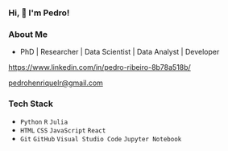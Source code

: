 ### Hi, 👋 I'm Pedro!

<!--
**PeterRibs/PeterRibs** is a ✨ _special_ ✨ repository because its `README.md` (this file) appears on your GitHub profile.

Here are some ideas to get you started:

- 🔭 I’m currently working on ...
- 🌱 I’m currently learning ...
- 👯 I’m looking to collaborate on ...
- 🤔 I’m looking for help with ...
- 💬 Ask me about ...
- 📫 How to reach me: ...
- 😄 Pronouns: ...
- ⚡ Fun fact: ...
-->

### About Me

- PhD | Researcher | Data Scientist | Data Analyst | Developer

https://www.linkedin.com/in/pedro-ribeiro-8b78a518b/

pedrohenriquelr@gmail.com

### Tech Stack

- `Python` `R` `Julia`
- `HTML` `CSS` `JavaScript` `React` 
- `Git` `GitHub` `Visual Studio Code` `Jupyter Notebook`
